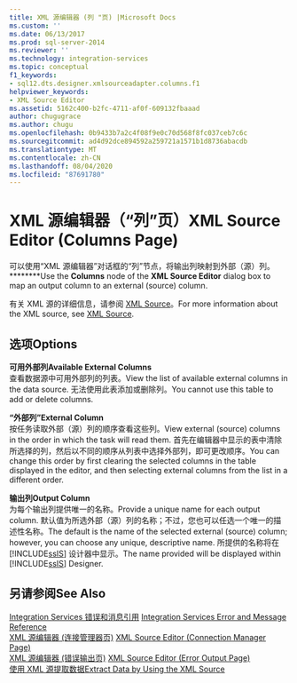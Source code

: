 ```yaml
---
title: XML 源编辑器 (列 "页) |Microsoft Docs
ms.custom: ''
ms.date: 06/13/2017
ms.prod: sql-server-2014
ms.reviewer: ''
ms.technology: integration-services
ms.topic: conceptual
f1_keywords:
- sql12.dts.designer.xmlsourceadapter.columns.f1
helpviewer_keywords:
- XML Source Editor
ms.assetid: 5162c400-b2fc-4711-af0f-609132fbaaad
author: chugugrace
ms.author: chugu
ms.openlocfilehash: 0b9433b7a2c4f08f9e0c70d568f8fc037ceb7c6c
ms.sourcegitcommit: ad4d92dce894592a259721a1571b1d8736abacdb
ms.translationtype: MT
ms.contentlocale: zh-CN
ms.lasthandoff: 08/04/2020
ms.locfileid: "87691780"
---
```

# <a name="xml-source-editor-columns-page"></a><span data-ttu-id="8dded-102">XML 源编辑器（“列”页）</span><span class="sxs-lookup"><span data-stu-id="8dded-102">XML Source Editor (Columns Page)</span></span>
  <span data-ttu-id="8dded-103">可以使用“XML 源编辑器”对话框的“列”节点，将输出列映射到外部（源）列。\*\*\*\*\*\*\*\*</span><span class="sxs-lookup"><span data-stu-id="8dded-103">Use the **Columns** node of the **XML Source Editor** dialog box to map an output column to an external (source) column.</span></span>  
  
 <span data-ttu-id="8dded-104">有关 XML 源的详细信息，请参阅 [XML Source](data-flow/xml-source.md)。</span><span class="sxs-lookup"><span data-stu-id="8dded-104">For more information about the XML source, see [XML Source](data-flow/xml-source.md).</span></span>  
  
## <a name="options"></a><span data-ttu-id="8dded-105">选项</span><span class="sxs-lookup"><span data-stu-id="8dded-105">Options</span></span>  
 <span data-ttu-id="8dded-106">**可用外部列**</span><span class="sxs-lookup"><span data-stu-id="8dded-106">**Available External Columns**</span></span>  
 <span data-ttu-id="8dded-107">查看数据源中可用外部列的列表。</span><span class="sxs-lookup"><span data-stu-id="8dded-107">View the list of available external columns in the data source.</span></span> <span data-ttu-id="8dded-108">无法使用此表添加或删除列。</span><span class="sxs-lookup"><span data-stu-id="8dded-108">You cannot use this table to add or delete columns.</span></span>  
  
 <span data-ttu-id="8dded-109">**“外部列”**</span><span class="sxs-lookup"><span data-stu-id="8dded-109">**External Column**</span></span>  
 <span data-ttu-id="8dded-110">按任务读取外部（源）列的顺序查看这些列。</span><span class="sxs-lookup"><span data-stu-id="8dded-110">View external (source) columns in the order in which the task will read them.</span></span> <span data-ttu-id="8dded-111">首先在编辑器中显示的表中清除所选择的列，然后以不同的顺序从列表中选择外部列，即可更改顺序。</span><span class="sxs-lookup"><span data-stu-id="8dded-111">You can change this order by first clearing the selected columns in the table displayed in the editor, and then selecting external columns from the list in a different order.</span></span>  
  
 <span data-ttu-id="8dded-112">**输出列**</span><span class="sxs-lookup"><span data-stu-id="8dded-112">**Output Column**</span></span>  
 <span data-ttu-id="8dded-113">为每个输出列提供唯一的名称。</span><span class="sxs-lookup"><span data-stu-id="8dded-113">Provide a unique name for each output column.</span></span> <span data-ttu-id="8dded-114">默认值为所选外部（源）列的名称；不过，您也可以任选一个唯一的描述性名称。</span><span class="sxs-lookup"><span data-stu-id="8dded-114">The default is the name of the selected external (source) column; however, you can choose any unique, descriptive name.</span></span> <span data-ttu-id="8dded-115">所提供的名称将在 [!INCLUDE[ssIS](../includes/ssis-md.md)] 设计器中显示。</span><span class="sxs-lookup"><span data-stu-id="8dded-115">The name provided will be displayed within [!INCLUDE[ssIS](../includes/ssis-md.md)] Designer.</span></span>  
  
## <a name="see-also"></a><span data-ttu-id="8dded-116">另请参阅</span><span class="sxs-lookup"><span data-stu-id="8dded-116">See Also</span></span>  
 <span data-ttu-id="8dded-117">[Integration Services 错误和消息引用](../../2014/integration-services/integration-services-error-and-message-reference.md) </span><span class="sxs-lookup"><span data-stu-id="8dded-117">[Integration Services Error and Message Reference](../../2014/integration-services/integration-services-error-and-message-reference.md) </span></span>  
 <span data-ttu-id="8dded-118">[XML 源编辑器 &#40;连接管理器页&#41;](../../2014/integration-services/xml-source-editor-connection-manager-page.md) </span><span class="sxs-lookup"><span data-stu-id="8dded-118">[XML Source Editor &#40;Connection Manager Page&#41;](../../2014/integration-services/xml-source-editor-connection-manager-page.md) </span></span>  
 <span data-ttu-id="8dded-119">[XML 源编辑器 &#40;错误输出页&#41;](../../2014/integration-services/xml-source-editor-error-output-page.md) </span><span class="sxs-lookup"><span data-stu-id="8dded-119">[XML Source Editor &#40;Error Output Page&#41;](../../2014/integration-services/xml-source-editor-error-output-page.md) </span></span>  
 [<span data-ttu-id="8dded-120">使用 XML 源提取数据</span><span class="sxs-lookup"><span data-stu-id="8dded-120">Extract Data by Using the XML Source</span></span>](data-flow/extract-data-by-using-the-xml-source.md)  
  
  
